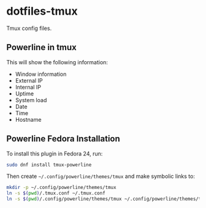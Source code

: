 # dotfiles-tmux
Tmux config files.

## Powerline in tmux

This will show the following information:

- Window information
- External IP
- Internal IP
- Uptime
- System load
- Date
- Time
- Hostname


## Powerline Fedora Installation

To install this plugin in Fedora 24, run:

```bash
sudo dnf install tmux-powerline
```

Then create `~/.config/powerline/themes/tmux` and make symbolic links to:

```bash
mkdir -p ~/.config/powerline/themes/tmux
ln -s $(pwd)/.tmux.conf ~/.tmux.conf
ln -s $(pwd)/.config/powerline/themes/tmux ~/.config/powerline/themes/tmux/
```


